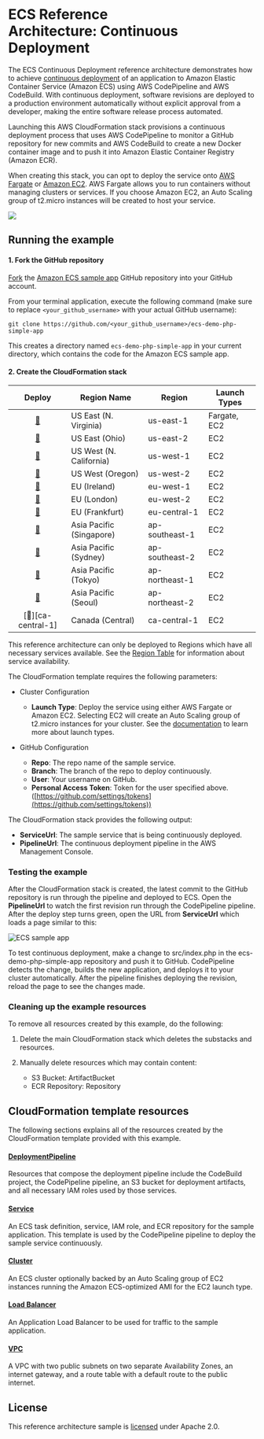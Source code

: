 # ECS Reference Architecture: Continuous Deployment

The ECS Continuous Deployment reference architecture demonstrates how to achieve
[continuous deployment][continuous-deployment] of an application to Amazon
Elastic Container Service (Amazon ECS) using AWS CodePipeline and AWS
CodeBuild. With continuous deployment, software revisions are deployed to a
production environment automatically without explicit approval from a developer,
making the entire software release process automated.

Launching this AWS CloudFormation stack provisions a continuous deployment
process that uses AWS CodePipeline to monitor a GitHub repository for new
commits and AWS CodeBuild to create a new Docker container image and to push it
into Amazon Elastic Container Registry (Amazon ECR).

When creating this stack, you can opt to deploy the service onto [AWS
Fargate][fargate] or [Amazon EC2][ec2]. AWS Fargate allows you to run containers
without managing clusters or services. If you choose Amazon EC2, an Auto Scaling
group of t2.micro instances will be created to host your service.

[![](images/architecture.png)][architecture]

## Running the example

#### 1. Fork the GitHub repository

[Fork](https://help.github.com/articles/fork-a-repo/) the [Amazon ECS sample
app](https://github.com/awslabs/ecs-demo-php-simple-app) GitHub repository into
your GitHub account.

From your terminal application, execute the following command (make sure to
replace `<your_github_username>` with your actual GitHub username):

```console
git clone https://github.com/<your_github_username>/ecs-demo-php-simple-app
```

This creates a directory named `ecs-demo-php-simple-app` in your current
directory, which contains the code for the Amazon ECS sample app.

#### 2. Create the CloudFormation stack

Deploy | Region Name | Region | Launch Types
:---: | ------------ | ------------- | -------------
[🚀][us-east-1] | US East (N. Virginia) | us-east-1 | Fargate, EC2
[🚀][us-east-1] | US East (Ohio) | us-east-2 | EC2
[🚀][us-west-1] | US West (N. California) | us-west-1 | EC2
[🚀][us-west-2] | US West (Oregon) | us-west-2 | EC2
[🚀][eu-west-1] | EU (Ireland) | eu-west-1 | EC2
[🚀][eu-west-2] | EU (London) | eu-west-2 | EC2
[🚀][eu-central-1] | EU (Frankfurt) | eu-central-1 | EC2
[🚀][ap-southeast-1] | Asia Pacific (Singapore) | ap-southeast-1 | EC2
[🚀][ap-southeast-2] | Asia Pacific (Sydney) | ap-southeast-2 | EC2
[🚀][ap-northeast-1] | Asia Pacific (Tokyo) | ap-northeast-1 | EC2
[🚀][ap-northeast-2] | Asia Pacific (Seoul) | ap-northeast-2 | EC2
[🚀][ca-central-1] | Canada (Central) | ca-central-1 | EC2

This reference architecture can only be deployed to Regions which have all
necessary services available. See the [Region
Table](https://aws.amazon.com/about-aws/global-infrastructure/regional-product-services/)
for information about service availability.

The CloudFormation template requires the following parameters:

- Cluster Configuration
  - **Launch Type**: Deploy the service using either AWS Fargate or Amazon EC2.
    Selecting EC2 will create an Auto Scaling group of t2.micro instances for
    your cluster. See the [documentation][launch-types] to learn more about
    launch types.

- GitHub Configuration
  - **Repo**: The repo name of the sample service.
  - **Branch**: The branch of the repo to deploy continuously.
  - **User**: Your username on GitHub.
  - **Personal Access Token**: Token for the user specified above.
    ([https://github.com/settings/tokens](https://github.com/settings/tokens))

The CloudFormation stack provides the following output:

- **ServiceUrl**: The sample service that is being continuously deployed.
- **PipelineUrl**: The continuous deployment pipeline in the AWS Management
  Console.

### Testing the example

After the CloudFormation stack is created, the latest commit to the GitHub
repository is run through the pipeline and deployed to ECS. Open the
**PipelineUrl** to watch the first revision run through the CodePipeline
pipeline. After the deploy step turns green, open the URL from **ServiceUrl**
which loads a page similar to this:

![ECS sample app](http://docs.aws.amazon.com/AmazonECS/latest/developerguide/images/simple-php-app.png)

To test continuous deployment, make a change to src/index.php in the
ecs-demo-php-simple-app repository and push it to GitHub. CodePipeline detects
the change, builds the new application, and deploys it to your cluster
automatically. After the pipeline finishes deploying the revision, reload the
page to see the changes made.

### Cleaning up the example resources

To remove all resources created by this example, do the following:

1. Delete the main CloudFormation stack which deletes the substacks and resources.
1. Manually delete resources which may contain content:

    - S3 Bucket: ArtifactBucket
    - ECR Repository: Repository

## CloudFormation template resources

The following sections explains all of the resources created by the
CloudFormation template provided with this example.

#### [DeploymentPipeline](templates/deployment-pipeline.yaml)

  Resources that compose the deployment pipeline include the CodeBuild project,
  the CodePipeline pipeline, an S3 bucket for deployment artifacts, and all
  necessary IAM roles used by those services.

#### [Service](templates/service.yaml)

  An ECS task definition, service, IAM role, and ECR repository for the sample
  application. This template is used by the CodePipeline pipeline to deploy the
  sample service continuously.

#### [Cluster](templates/ecs-cluster.yaml)

  An ECS cluster optionally backed by an Auto Scaling group of EC2 instances
  running the Amazon ECS-optimized AMI for the EC2 launch type.

#### [Load Balancer](templates/load-balancer.yaml)

  An Application Load Balancer to be used for traffic to the sample application.

#### [VPC](templates/vpc.yaml)

  A VPC with two public subnets on two separate Availability Zones, an internet
  gateway, and a route table with a default route to the public internet.

## License

This reference architecture sample is [licensed][license] under Apache 2.0.

[continuous-deployment]: https://aws.amazon.com/devops/continuous-delivery/
[architecture]: images/architecture.pdf
[license]: LICENSE
[fargate]: https://aws.amazon.com/fargate/
[ec2]: https://aws.amazon.com/ec2/
[launch-types]: https://docs.aws.amazon.com/AmazonECS/latest/developerguide/launch_types.html
[us-east-1]: https://console.aws.amazon.com/cloudformation/home?region=us-east-1#/stacks/create/review?stackName=ECS-ContinuousDeployment&templateURL=https://s3.amazonaws.com/ecs-refarch-continuous-deployment/ecs-refarch-continuous-deployment.yaml&param_LaunchType=Fargate
[us-east-1]: https://console.aws.amazon.com/cloudformation/home?region=us-east-2#/stacks/create/review?stackName=ECS-ContinuousDeployment&templateURL=https://s3.amazonaws.com/ecs-refarch-continuous-deployment/ecs-refarch-continuous-deployment.yaml&param_LaunchType=EC2
[us-west-1]: https://console.aws.amazon.com/cloudformation/home?region=us-west-1#/stacks/create/review?stackName=ECS-ContinuousDeployment&templateURL=https://s3.amazonaws.com/ecs-refarch-continuous-deployment/ecs-refarch-continuous-deployment.yaml&param_LaunchType=EC2
[us-west-2]: https://console.aws.amazon.com/cloudformation/home?region=us-west-2#/stacks/create/review?stackName=ECS-ContinuousDeployment&templateURL=https://s3.amazonaws.com/ecs-refarch-continuous-deployment/ecs-refarch-continuous-deployment.yaml&param_LaunchType=EC2
[eu-west-1]: https://console.aws.amazon.com/cloudformation/home?region=eu-west-1#/stacks/create/review?stackName=ECS-ContinuousDeployment&templateURL=https://s3.amazonaws.com/ecs-refarch-continuous-deployment/ecs-refarch-continuous-deployment.yaml&param_LaunchType=EC2
[eu-west-2]: https://console.aws.amazon.com/cloudformation/home?region=eu-west-2#/stacks/create/review?stackName=ECS-ContinuousDeployment&templateURL=https://s3.amazonaws.com/ecs-refarch-continuous-deployment/ecs-refarch-continuous-deployment.yaml&param_LaunchType=EC2
[eu-central-1]: https://console.aws.amazon.com/cloudformation/home?region=eu-central-1#/stacks/create/review?stackName=ECS-ContinuousDeployment&templateURL=https://s3.amazonaws.com/ecs-refarch-continuous-deployment/ecs-refarch-continuous-deployment.yaml&param_LaunchType=EC2
[ap-southeast-1]: https://console.aws.amazon.com/cloudformation/home?region=ap-southeast-1#/stacks/create/review?stackName=ECS-ContinuousDeployment&templateURL=https://s3.amazonaws.com/ecs-refarch-continuous-deployment/ecs-refarch-continuous-deployment.yaml&param_LaunchType=EC2
[ap-southeast-2]: https://console.aws.amazon.com/cloudformation/home?region=ap-southeast-2#/stacks/create/review?stackName=ECS-ContinuousDeployment&templateURL=https://s3.amazonaws.com/ecs-refarch-continuous-deployment/ecs-refarch-continuous-deployment.yaml&param_LaunchType=EC2
[ap-northeast-1]: https://console.aws.amazon.com/cloudformation/home?region=ap-northeast-1#/stacks/create/review?stackName=ECS-ContinuousDeployment&templateURL=https://s3.amazonaws.com/ecs-refarch-continuous-deployment/ecs-refarch-continuous-deployment.yaml&param_LaunchType=EC2
[ap-northeast-2]: https://console.aws.amazon.com/cloudformation/home?region=ap-northeast-2#/stacks/create/review?stackName=ECS-ContinuousDeployment&templateURL=https://s3.amazonaws.com/ecs-refarch-continuous-deployment/ecs-refarch-continuous-deployment.yaml&param_LaunchType=EC2
[us-east-1]: https://console.aws.amazon.com/cloudformation/home?region=ca-central-1#/stacks/create/review?stackName=ECS-ContinuousDeployment&templateURL=https://s3.amazonaws.com/ecs-refarch-continuous-deployment/ecs-refarch-continuous-deployment.yaml&param_LaunchType=EC2
